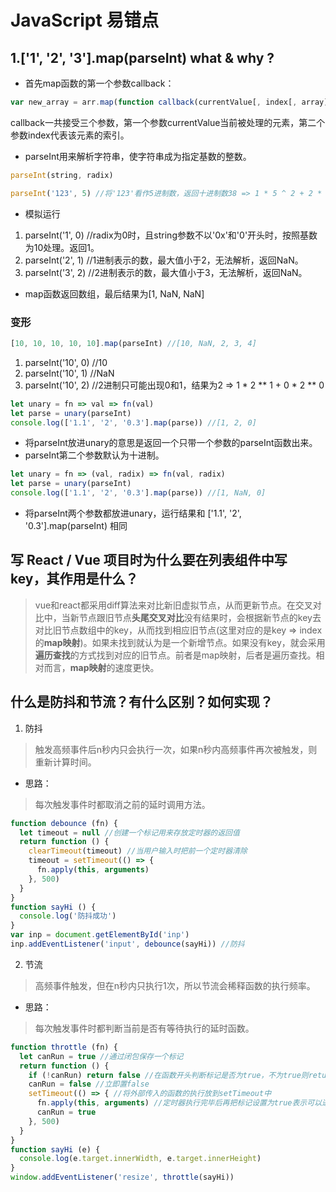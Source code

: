 # JavaScript 易错点

## 1.['1', '2', '3'].map(parseInt) what & why ?
* 首先map函数的第一个参数callback：
```JavaScript
var new_array = arr.map(function callback(currentValue[, index[, array]]) { // Return element for new_array }[, thisArg])
```
callback一共接受三个参数，第一个参数currentValue当前被处理的元素，第二个参数index代表该元素的索引。
* parseInt用来解析字符串，使字符串成为指定基数的整数。
```JavaScript
parseInt(string, radix)
```
```JavaScript
parseInt('123', 5) //将'123'看作5进制数，返回十进制数38 => 1 * 5 ^ 2 + 2 * 5 ^ 1 + 3 * 5 ^ 0
```
* 模拟运行
1. parseInt('1', 0) //radix为0时，且string参数不以'0x'和'0'开头时，按照基数为10处理。返回1。
2. parseInt('2', 1) //1进制表示的数，最大值小于2，无法解析，返回NaN。
3. parseInt('3', 2) //2进制表示的数，最大值小于3，无法解析，返回NaN。
* map函数返回数组，最后结果为[1, NaN, NaN]
### 变形
```JavaScript
[10, 10, 10, 10, 10].map(parseInt) //[10, NaN, 2, 3, 4]
```
1. parseInt('10', 0) //10
2. parseInt('10', 1) //NaN
3. parseInt('10', 2) //2进制只可能出现0和1，结果为2 => 1 * 2 ** 1 + 0 * 2 ** 0
```JavaScript
let unary = fn => val => fn(val)
let parse = unary(parseInt)
console.log(['1.1', '2', '0.3'].map(parse)) //[1, 2, 0]
```
* 将parseInt放进unary的意思是返回一个只带一个参数的parseInt函数出来。
* parseInt第二个参数默认为十进制。
```JavaScript
let unary = fn => (val, radix) => fn(val, radix)
let parse = unary(parseInt)
console.log(['1.1', '2', '0.3'].map(parse)) //[1, NaN, 0]
```
* 将parseInt两个参数都放进unary，运行结果和 ['1.1', '2', '0.3'].map(parseInt) 相同
## 写 React / Vue 项目时为什么要在列表组件中写 key，其作用是什么？
>vue和react都采用diff算法来对比新旧虚拟节点，从而更新节点。在交叉对比中，当新节点跟旧节点**头尾交叉对比**没有结果时，会根据新节点的key去对比旧节点数组中的key，从而找到相应旧节点(这里对应的是key => index的**map映射**)。如果未找到就认为是一个新增节点。如果没有key，就会采用**遍历查找**的方式找到对应的旧节点。前者是map映射，后者是遍历查找。相对而言，**map映射**的速度更快。
## 什么是防抖和节流？有什么区别？如何实现？
1. 防抖
>触发高频事件后n秒内只会执行一次，如果n秒内高频事件再次被触发，则重新计算时间。
* 思路：
>每次触发事件时都取消之前的延时调用方法。
```JavaScript
function debounce (fn) {
  let timeout = null //创建一个标记用来存放定时器的返回值
  return function () {
    clearTimeout(timeout) //当用户输入时把前一个定时器清除
    timeout = setTimeout(() => {
      fn.apply(this, arguments)
    }, 500)
  }
}
function sayHi () {
  console.log('防抖成功')
}
var inp = document.getElementById('inp')
inp.addEventListener('input', debounce(sayHi)) //防抖
```
2. 节流
>高频事件触发，但在n秒内只执行1次，所以节流会稀释函数的执行频率。
* 思路：
>每次触发事件时都判断当前是否有等待执行的延时函数。
```JavaScript
function throttle (fn) {
  let canRun = true //通过闭包保存一个标记
  return function () {
    if (!canRun) return false //在函数开头判断标记是否为true，不为true则return
    canRun = false //立即置false
    setTimeout(() => { //将外部传入的函数的执行放到setTimeout中
      fn.apply(this, arguments) //定时器执行完毕后再把标记设置为true表示可以进行下一次循环，定时器没有执行时标记永远是false，在开头被return
      canRun = true
    }, 500)
  }
}
function sayHi (e) {
  console.log(e.target.innerWidth, e.target.innerHeight)
}
window.addEventListener('resize', throttle(sayHi))
```
<!-- ## 介绍下 Set、Map、WeakSet 和 WeakMap 的区别？
Set和Map主要的应用场景在于数据重组和数据储存。<br/>
Set是叫做**集合**的数据结构，Map是叫做**字典**的数据结构。
1. 集合(Set)
ES6新增的一种新的数据结构，类似于数组，但成员唯一且无序，无重复值。
**Set本身是一种构造函数，用来生成Set数据结构**
```JavaScript
new Set([iterable])
```
```JavaScript
const s = new Set()
[1, 2, 3, 4, 3, 2, 1].forEach(x => s.add(x)) //Set的add方法，在Set对象尾部添加一个元素。返回该Set对象。
for(let i of s) {
  console.log(i) //1 2 3 4
}

//去重数组的重复对象
let arr = [1, 2, 3, 2, 1, 1]
[...new Set(arr)] //console报错..建议分步..
``` -->